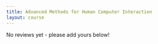 ```yaml
---
title: Advanced Methods for Human Computer Interaction 
layout: course
---
```


No reviews yet - please add yours below!


